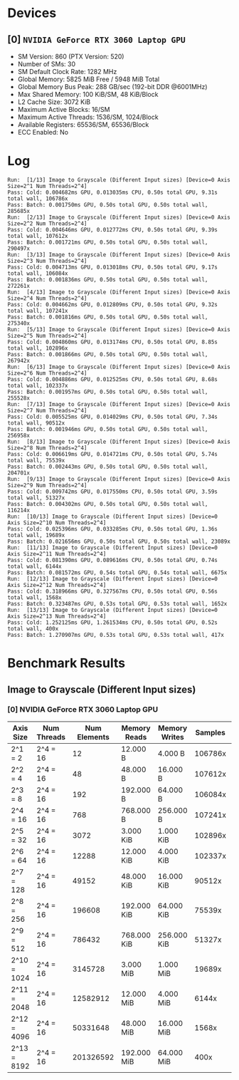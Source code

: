 # Devices

## [0] `NVIDIA GeForce RTX 3060 Laptop GPU`
* SM Version: 860 (PTX Version: 520)
* Number of SMs: 30
* SM Default Clock Rate: 1282 MHz
* Global Memory: 5825 MiB Free / 5948 MiB Total
* Global Memory Bus Peak: 288 GB/sec (192-bit DDR @6001MHz)
* Max Shared Memory: 100 KiB/SM, 48 KiB/Block
* L2 Cache Size: 3072 KiB
* Maximum Active Blocks: 16/SM
* Maximum Active Threads: 1536/SM, 1024/Block
* Available Registers: 65536/SM, 65536/Block
* ECC Enabled: No

# Log

```
Run:  [1/13] Image to Grayscale (Different Input sizes) [Device=0 Axis Size=2^1 Num Threads=2^4]
Pass: Cold: 0.004682ms GPU, 0.013035ms CPU, 0.50s total GPU, 9.31s total wall, 106786x 
Pass: Batch: 0.001750ms GPU, 0.50s total GPU, 0.50s total wall, 285685x
Run:  [2/13] Image to Grayscale (Different Input sizes) [Device=0 Axis Size=2^2 Num Threads=2^4]
Pass: Cold: 0.004646ms GPU, 0.012772ms CPU, 0.50s total GPU, 9.39s total wall, 107612x 
Pass: Batch: 0.001721ms GPU, 0.50s total GPU, 0.50s total wall, 290497x
Run:  [3/13] Image to Grayscale (Different Input sizes) [Device=0 Axis Size=2^3 Num Threads=2^4]
Pass: Cold: 0.004713ms GPU, 0.013018ms CPU, 0.50s total GPU, 9.17s total wall, 106084x 
Pass: Batch: 0.001836ms GPU, 0.50s total GPU, 0.50s total wall, 272261x
Run:  [4/13] Image to Grayscale (Different Input sizes) [Device=0 Axis Size=2^4 Num Threads=2^4]
Pass: Cold: 0.004662ms GPU, 0.012809ms CPU, 0.50s total GPU, 9.32s total wall, 107241x 
Pass: Batch: 0.001816ms GPU, 0.50s total GPU, 0.50s total wall, 275340x
Run:  [5/13] Image to Grayscale (Different Input sizes) [Device=0 Axis Size=2^5 Num Threads=2^4]
Pass: Cold: 0.004860ms GPU, 0.013174ms CPU, 0.50s total GPU, 8.85s total wall, 102896x 
Pass: Batch: 0.001866ms GPU, 0.50s total GPU, 0.50s total wall, 267942x
Run:  [6/13] Image to Grayscale (Different Input sizes) [Device=0 Axis Size=2^6 Num Threads=2^4]
Pass: Cold: 0.004886ms GPU, 0.012525ms CPU, 0.50s total GPU, 8.68s total wall, 102337x 
Pass: Batch: 0.001957ms GPU, 0.50s total GPU, 0.50s total wall, 255528x
Run:  [7/13] Image to Grayscale (Different Input sizes) [Device=0 Axis Size=2^7 Num Threads=2^4]
Pass: Cold: 0.005525ms GPU, 0.014029ms CPU, 0.50s total GPU, 7.34s total wall, 90512x 
Pass: Batch: 0.001946ms GPU, 0.50s total GPU, 0.50s total wall, 256958x
Run:  [8/13] Image to Grayscale (Different Input sizes) [Device=0 Axis Size=2^8 Num Threads=2^4]
Pass: Cold: 0.006619ms GPU, 0.014721ms CPU, 0.50s total GPU, 5.74s total wall, 75539x 
Pass: Batch: 0.002443ms GPU, 0.50s total GPU, 0.50s total wall, 204701x
Run:  [9/13] Image to Grayscale (Different Input sizes) [Device=0 Axis Size=2^9 Num Threads=2^4]
Pass: Cold: 0.009742ms GPU, 0.017550ms CPU, 0.50s total GPU, 3.59s total wall, 51327x 
Pass: Batch: 0.004302ms GPU, 0.50s total GPU, 0.50s total wall, 116214x
Run:  [10/13] Image to Grayscale (Different Input sizes) [Device=0 Axis Size=2^10 Num Threads=2^4]
Pass: Cold: 0.025396ms GPU, 0.033285ms CPU, 0.50s total GPU, 1.36s total wall, 19689x 
Pass: Batch: 0.021656ms GPU, 0.50s total GPU, 0.50s total wall, 23089x
Run:  [11/13] Image to Grayscale (Different Input sizes) [Device=0 Axis Size=2^11 Num Threads=2^4]
Pass: Cold: 0.081390ms GPU, 0.089616ms CPU, 0.50s total GPU, 0.74s total wall, 6144x 
Pass: Batch: 0.081572ms GPU, 0.54s total GPU, 0.54s total wall, 6675x
Run:  [12/13] Image to Grayscale (Different Input sizes) [Device=0 Axis Size=2^12 Num Threads=2^4]
Pass: Cold: 0.318966ms GPU, 0.327567ms CPU, 0.50s total GPU, 0.56s total wall, 1568x 
Pass: Batch: 0.323487ms GPU, 0.53s total GPU, 0.53s total wall, 1652x
Run:  [13/13] Image to Grayscale (Different Input sizes) [Device=0 Axis Size=2^13 Num Threads=2^4]
Pass: Cold: 1.252125ms GPU, 1.261534ms CPU, 0.50s total GPU, 0.52s total wall, 400x 
Pass: Batch: 1.270907ms GPU, 0.53s total GPU, 0.53s total wall, 417x
```

# Benchmark Results

## Image to Grayscale (Different Input sizes)

### [0] NVIDIA GeForce RTX 3060 Laptop GPU

|  Axis Size  | Num Threads | Num Elements | Memory Reads | Memory Writes | Samples |  CPU Time  |  Noise  |  GPU Time  | Noise  |  Elem/s  | GlobalMem BW | BWUtil | Samples | Batch GPU  |
|-------------|-------------|--------------|--------------|---------------|---------|------------|---------|------------|--------|----------|--------------|--------|---------|------------|
|     2^1 = 2 |    2^4 = 16 |           12 |     12.000 B |       4.000 B | 106786x |  13.035 us | 189.61% |   4.682 us | 17.39% |   2.563M |   3.417 MB/s |  0.00% | 285685x |   1.750 us |
|     2^2 = 4 |    2^4 = 16 |           48 |     48.000 B |      16.000 B | 107612x |  12.772 us | 186.34% |   4.646 us | 17.21% |  10.331M |  13.774 MB/s |  0.00% | 290497x |   1.721 us |
|     2^3 = 8 |    2^4 = 16 |          192 |    192.000 B |      64.000 B | 106084x |  13.018 us | 188.38% |   4.713 us | 17.84% |  40.736M |  54.315 MB/s |  0.02% | 272261x |   1.836 us |
|    2^4 = 16 |    2^4 = 16 |          768 |    768.000 B |     256.000 B | 107241x |  12.809 us | 187.46% |   4.662 us | 19.05% | 164.721M | 219.628 MB/s |  0.08% | 275340x |   1.816 us |
|    2^5 = 32 |    2^4 = 16 |         3072 |    3.000 KiB |     1.000 KiB | 102896x |  13.174 us | 185.06% |   4.860 us | 20.42% | 632.136M | 842.848 MB/s |  0.29% | 267942x |   1.866 us |
|    2^6 = 64 |    2^4 = 16 |        12288 |   12.000 KiB |     4.000 KiB | 102337x |  12.525 us | 169.17% |   4.886 us | 19.66% |   2.515G |   3.353 GB/s |  1.16% | 255528x |   1.957 us |
|   2^7 = 128 |    2^4 = 16 |        49152 |   48.000 KiB |    16.000 KiB |  90512x |  14.029 us | 167.87% |   5.525 us | 21.92% |   8.897G |  11.862 GB/s |  4.12% | 256958x |   1.946 us |
|   2^8 = 256 |    2^4 = 16 |       196608 |  192.000 KiB |    64.000 KiB |  75539x |  14.721 us | 131.69% |   6.619 us | 16.10% |  29.703G |  39.604 GB/s | 13.75% | 204701x |   2.443 us |
|   2^9 = 512 |    2^4 = 16 |       786432 |  768.000 KiB |   256.000 KiB |  51327x |  17.550 us |  86.73% |   9.742 us |  8.64% |  80.729G | 107.639 GB/s | 37.37% | 116214x |   4.302 us |
| 2^10 = 1024 |    2^4 = 16 |      3145728 |    3.000 MiB |     1.000 MiB |  19689x |  33.285 us |  33.96% |  25.396 us |  3.77% | 123.869G | 165.159 GB/s | 57.34% |  23089x |  21.656 us |
| 2^11 = 2048 |    2^4 = 16 |     12582912 |   12.000 MiB |     4.000 MiB |   6144x |  89.616 us |  11.35% |  81.390 us |  1.72% | 154.600G | 206.134 GB/s | 71.56% |   6675x |  81.572 us |
| 2^12 = 4096 |    2^4 = 16 |     50331648 |   48.000 MiB |    16.000 MiB |   1568x | 327.567 us |   3.02% | 318.966 us |  0.96% | 157.796G | 210.395 GB/s | 73.04% |   1652x | 323.487 us |
| 2^13 = 8192 |    2^4 = 16 |    201326592 |  192.000 MiB |    64.000 MiB |    400x |   1.262 ms |   0.86% |   1.252 ms |  0.36% | 160.788G | 214.384 GB/s | 74.43% |    417x |   1.271 ms |
